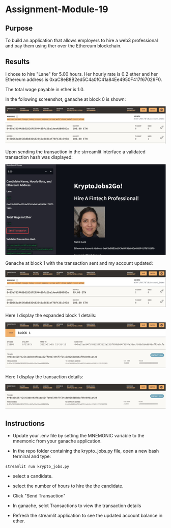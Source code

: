 # Assignment-Module-19

## Purpose

To build an application that allows employers to hire a web3 professional and pay them using ther over the Ethereum blockchain.

## Results

I chose to hire "Lane" for 5.00 hours. Her hourly rate is 0.2 ether and her Ethereum address is 0xaC8eB8B2ed5C4a0fC41a84Ee4950F417f67029F0.

The total wage payable in ether is 1.0.

In the following screenshot, ganache at block 0 is shown:

![](https://github.com/malrepos/Assignment-Module-19/blob/main/Images/ganache_block_0.JPG)

Upon sending the transaction in the strreamlit interface a validated transaction hash was displayed:

![](https://github.com/malrepos/Assignment-Module-19/blob/main/Images/streamlit_validated_transaction_hash.JPG)

Ganache at block 1 with the transaction sent and my account updated:

![](https://github.com/malrepos/Assignment-Module-19/blob/main/Images/ganache_block_1.JPG)

Here I display the expanded block 1 details:

![](https://github.com/malrepos/Assignment-Module-19/blob/main/Images/ganache_block_1_details.JPG)

Here I display the transaction details:

![](https://github.com/malrepos/Assignment-Module-19/blob/main/Images/ganache_transaction_details.JPG)

## Instructions

- Update your .env file by setting the MNEMONIC variable to the mnemonic from your ganache application.

- In the repo folder containing the krypto_jobs.py file, open a new bash terminal and type:

`streamlit run krypto_jobs.py`

- select a candidate.

- select the number of hours to hire the the candidate.

- Click "Send Transaction"

- In ganache, selct Transactions to view the transaction details

- Refresh the streamlit application to see the updated account balance in ether.

